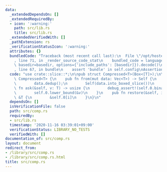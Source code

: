 ```yaml
---
data:
  _extendedDependsOn: []
  _extendedRequiredBy:
  - icon: ':warning:'
    path: src/lib.rs
    title: src/lib.rs
  _extendedVerifiedWith: []
  _pathExtension: rs
  _verificationStatusIcon: ':warning:'
  attributes: {}
  bundledCode: "Traceback (most recent call last):\n  File \"/opt/hostedtoolcache/Python/3.9.0/x64/lib/python3.9/site-packages/onlinejudge_verify/documentation/build.py\"\
    , line 71, in _render_source_code_stat\n    bundled_code = language.bundle(stat.path,\
    \ basedir=basedir, options={'include_paths': [basedir]}).decode()\n  File \"/opt/hostedtoolcache/Python/3.9.0/x64/lib/python3.9/site-packages/onlinejudge_verify/languages/user_defined.py\"\
    , line 67, in bundle\n    assert 'bundle' in self.config\nAssertionError\n"
  code: "use crate::slice::*;\n\npub struct Compressed<T>(Box<[T]>);\n\nimpl<T: Ord>\
    \ Compressed<T> {\n    pub fn from(mut data: Vec<T>) -> Self {\n        data.sort_unstable();\n\
    \        data.dedup();\n        Self(data.into_boxed_slice())\n    }\n    pub\
    \ fn ask(&self, v: T) -> usize {\n        debug_assert!(self.0.binary_search(&v).is_ok());\n\
    \        self.0.lower_bound(&v)\n    }\n    pub fn restore(&self, i: usize) ->\
    \ &T {\n        &self.0[i]\n    }\n}\n"
  dependsOn: []
  isVerificationFile: false
  path: src/comp.rs
  requiredBy:
  - src/lib.rs
  timestamp: '2020-11-16 03:39:01+09:00'
  verificationStatus: LIBRARY_NO_TESTS
  verifiedWith: []
documentation_of: src/comp.rs
layout: document
redirect_from:
- /library/src/comp.rs
- /library/src/comp.rs.html
title: src/comp.rs
---
```

